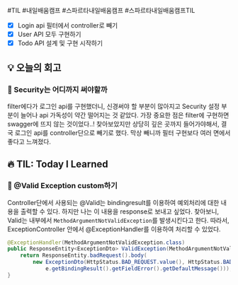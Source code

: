 #TIL #내일배움캠프 #스파르타내일배움캠프 #스파르타내일배움캠프TIL 

- [x] Login api 필터에서 controller로 빼기
- [x] User API 모두 구현하기
- [x] Todo API 설계 및 구현 시작하기

## 💡 오늘의 회고
### 👀 Security는 어디까지 써야할까
filter에다가 로그인 api를 구현했더니, 신경써야 할 부분이 많아지고 Security 설정 부분이 늘어나 api 가독성이 약간 떨어지는 것 같았다. 가장 중요한 점은 filter에 구현하면 swagger에 뜨지 않는 것이었다..! 찾아보았지만 상당히 깊은 곳까지 들어가야해서, 결국 로그인 api를 controller단으로 빼기로 했다. 막상 빼니까 필터 구현보다 여러 면에서 좋다고 느껴졌다.


## 🔥 TIL: Today I Learned
### 👀 @Valid Exception custom하기
Controller단에서 사용되는 @Valid는 bindingresult를 이용하여 예외처리에 대한 내용을 출력할 수 있다. 하지만 나는 이 내용을 response로 보내고 싶었다. 찾아보니, Valid는 내부에서 `MethodArgumentNotValidException`를 발생시킨다고 한다. 따라서, ExceptionController 안에서 @ExceptionHandler를 이용하여 처리할 수 있었다.

```java
@ExceptionHandler(MethodArgumentNotValidException.class)  
public ResponseEntity<ExceptionDto> ValidException(MethodArgumentNotValidException e) {  
    return ResponseEntity.badRequest().body(  
        new ExceptionDto(HttpStatus.BAD_REQUEST.value(), HttpStatus.BAD_REQUEST,  
            e.getBindingResult().getFieldError().getDefaultMessage()));  
}
```
